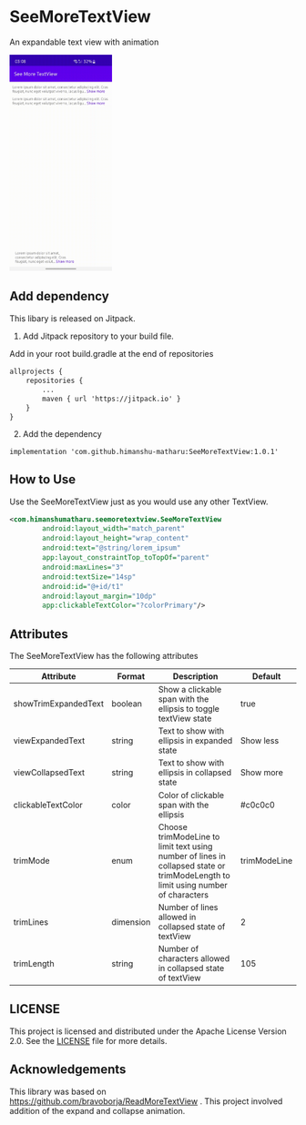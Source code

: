 # SeeMoreTextView

An expandable text view with animation

<img src="preview.gif" alt="preview" height="auto" width="180px"/>

## Add dependency
This libary is released on Jitpack.

1. Add Jitpack repository to your build file.

Add in your root build.gradle at the end of repositories
```
allprojects {
    repositories {
        ...
        maven { url 'https://jitpack.io' }
    }
}
```

2. Add the dependency
```
implementation 'com.github.himanshu-matharu:SeeMoreTextView:1.0.1'
```

## How to Use
Use the SeeMoreTextView just as you would use any other TextView.

```xml
<com.himanshumatharu.seemoretextview.SeeMoreTextView
        android:layout_width="match_parent"
        android:layout_height="wrap_content"
        android:text="@string/lorem_ipsum"
        app:layout_constraintTop_toTopOf="parent"
        android:maxLines="3"
        android:textSize="14sp"
        android:id="@+id/t1"
        android:layout_margin="10dp"
        app:clickableTextColor="?colorPrimary"/>
```

## Attributes
The SeeMoreTextView has the following attributes

| Attribute            |Format| Description | Default |
| -------------|------------- |------------|-----------|
| showTrimExpandedText      | boolean | Show a clickable span with the ellipsis to toggle textView state | true |
| viewExpandedText     | string | Text to show with ellipsis in expanded state | Show less |
| viewCollapsedText     | string  | Text to show with ellipsis in collapsed state | Show more |
| clickableTextColor       | color  | Color of clickable span with the ellipsis | #c0c0c0 |
| trimMode | enum | Choose trimModeLine to limit text using number of lines in collapsed state or trimModeLength to limit using number of characters | trimModeLine |
| trimLines  | dimension  | Number of lines allowed in collapsed state of textView | 2 |
| trimLength       | string | Number of characters allowed in collapsed state of textView | 105 |

## LICENSE
This project is licensed and distributed under the Apache License Version 2.0. See the <a href="https://github.com/himanshu-matharu/SeeMoreTextView/blob/master/LICENSE">LICENSE</a> file for more details.

## Acknowledgements
This library was based on https://github.com/bravoborja/ReadMoreTextView . This project involved addition of the expand and collapse animation.
